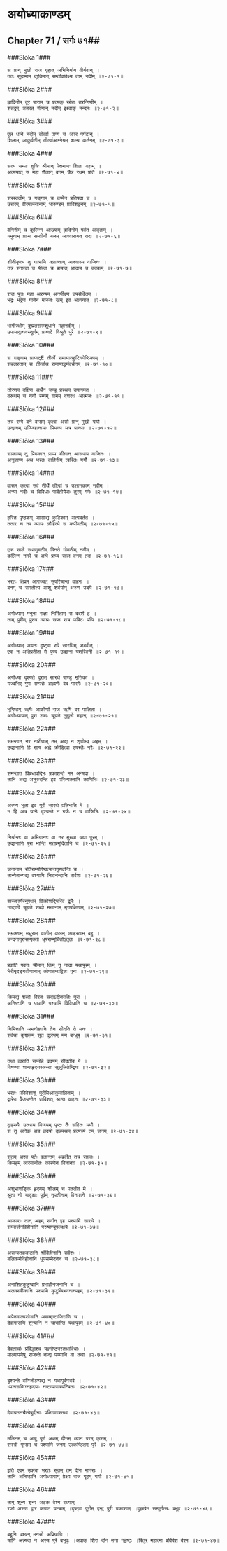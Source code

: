 अयोध्याकाण्डम्
===============================


## Chapter 71  / सर्गः ७१##


###Slōka 1###


    स प्रान् मुखो राज गृहात् अभिनिर्याय वीर्यवान् ।
    ततः सुदामाम् द्युतिमान् सम्तीर्वावेक्ष्य ताम् नदीम् ॥२-७१-१॥


###Slōka 2###


    ह्लादिनीम् दूर पाराम् च प्रत्यक् स्रोतः तरन्गिणीम् ।
    शतद्रूम् अतरत् श्रीमान् नदीम् इक्ष्वाकु नन्दनः ॥२-७१-२॥


###Slōka 3###


    एल धाने नदीम् तीर्त्वा प्राप्य च अपर पर्पटान् ।
    शिलाम् आकुर्वतीम् तीर्त्वाआग्नेयम् शल्य कर्तनम् ॥२-७१-३॥


###Slōka 4###


    सत्य सम्धः शुचिः श्रीमान् प्रेक्षमाणः शिला वहाम् ।
    अत्ययात् स महा शैलान् वनम् चैत्र रथम् प्रति ॥२-७१-४॥


###Slōka 5###


    सरस्वतीम् च गङ्गाम् च उग्मेन प्रतिपद्य च ।
    उत्तरम् वीरमत्स्यानाम् भारुण्डम् प्राविशद्वनम् ॥२-७१-५॥


###Slōka 6###


    वेगिनीम् च कुलिन्ग आख्याम् ह्रादिनीम् पर्वत आवृताम् ।
    यमुनाम् प्राप्य सम्तीर्णो बलम् आश्वासयत् तदा ॥२-७१-६॥


###Slōka 7###


    शीतीकृत्य तु गात्राणि क्लान्तान् आश्वास्य वाजिनः ।
    तत्र स्नात्वा च पीत्वा च प्रायात् आदाय च उदकम् ॥२-७१-७॥


###Slōka 8###


    राज पुत्रः महा अरण्यम् अनभीक्ष्ण उपसेवितम् ।
    भद्रः भद्रेण यानेन मारुतः खम् इव अत्ययात् ॥२-७१-८॥


###Slōka 9###


    भागीरथीम् दुष्प्रतरामम्शुधाने महानदीम् ।
    उपायाद्राघवस्तूर्णम् प्राग्वटे विश्रुते पुरे ॥२-७१-९॥


###Slōka 10###


    स गङ्गाम् प्राग्वट्E तीर्त्वे समायात्कुटिकोष्ठिकाम् ।
    सबलस्ताम् स तीर्त्वाथ समायाद्धर्मवर्धनम् ॥२-७१-१०॥


###Slōka 11###


    तोरणम् दक्षिण अर्धेन जम्बू प्रस्थम् उपागमत् ।
    वरूथम् च ययौ रम्यम् ग्रामम् दशरथ आत्मजः ॥२-७१-११॥


###Slōka 12###


    तत्र रम्ये वने वासम् कृत्वा असौ प्रान् मुखो ययौ ।
    उद्यानम् उज्जिहानायाः प्रियका यत्र पादपाः ॥२-७१-१२॥


###Slōka 13###


    सालाम्स् तु प्रियकान् प्राप्य शीघ्रान् आस्थाय वाजिनः ।
    अनुज्ञाप्य अथ भरतः वाहिनीम् त्वरितः ययौ ॥२-७१-१३॥


###Slōka 14###


    वासम् कृत्वा सर्व तीर्थे तीर्त्वा च उत्तानकाम् नदीम् ।
    अन्या नदीः च विविधाः पार्वतीयैअः तुरम् गमैः ॥२-७१-१४॥


###Slōka 15###


    हस्ति पृष्ठकम् आसाद्य कुटिकाम् अत्यवर्तत ।
    ततार च नर व्याघ्रः लौहित्ये स कपीवतीम् ॥२-७१-१५॥


###Slōka 16###


    एक साले स्थाणुमतीम् विनते गोमतीम् नदीम् ।
    कलिन्ग नगरे च अपि प्राप्य साल वनम् तदा ॥२-७१-१६॥


###Slōka 17###


    भरतः क्षिप्रम् आगच्चत् सुपरिश्रान्त वाहनः ।
    वनम् च समतीत्य आशु शर्वर्याम् अरुण उदये ॥२-७१-१७॥


###Slōka 18###


    अयोध्याम् मनुना राज्ञा निर्मिताम् स ददर्श ह ।
    ताम् पुरीम् पुरुष व्याघ्रः सप्त रात्र उषिटः पथि ॥२-७१-१८॥


###Slōka 19###


    अयोध्याम् अग्रतः दृष्ट्वा रथे सारथिम् अब्रवीत् ।
    एषा न अतिप्रतीता मे पुण्य उद्याना यशस्विनी ॥२-७१-१९॥


###Slōka 20###


    अयोध्या दृश्यते दूरात् सारथे पाण्डु मृत्तिका ।
    यज्वभिर् गुण सम्पन्नैः ब्राह्मणैः वेद पारगैः ॥२-७१-२०॥


###Slōka 21###


    भूयिष्ठम् ऋषैः आकीर्णा राज ऋषि वर पालिता ।
    अयोध्यायाम् पुरा शब्दः श्रूयते तुमुलो महान् ॥२-७१-२१॥


###Slōka 22###


    समन्तान् नर नारीणाम् तम् अद्य न शृणोम्य् अहम् ।
    उद्यानानि हि साय अह्ने क्रीडित्वा उपरतैः नरैः ॥२-७१-२२॥


###Slōka 23###


    समन्तात् विप्रधावद्भिः प्रकाशन्ते मम अन्यदा ।
    तानि अद्य अनुरुदन्ति इव परित्यक्तानि कामिभिः ॥२-७१-२३॥


###Slōka 24###


    अरण्य भूता इव पुरी सारथे प्रतिभाति मे ।
    न हि अत्र यानैः दृश्यन्ते न गजैः न च वाजिभिः ॥२-७१-२४॥


###Slōka 25###


    निर्यान्तः वा अभियान्तः वा नर मुख्या यथा पुरम् ।
    उद्यानानि पुरा भान्ति मत्तप्रमुदितानि च ॥२-७१-२५॥


###Slōka 26###


    जनानाम् रतिसम्योगेष्वत्यन्तगुणवन्ति च ।
    तान्येतान्यद्य वश्यामि निरानन्दानि सर्वशः ॥२-७१-२६॥


###Slōka 27###


    स्रस्तपर्णैरनुपथम् विक्रोशद्भिरिव द्रुमैः ।
    नाद्यापि श्रूयते शब्दो मत्तानाम् मृगपक्षिणाम् ॥२-७१-२७॥


###Slōka 28###


    सम्रक्ताम् मधुराम् वाणीम् कलम् व्याहरताम् बहु ।
    चन्दनागुरुसम्पृक्तो धूपसम्मूर्चितोऽतुलः ॥२-७१-२८॥


###Slōka 29###


    प्रवाति पवनः श्रीमान् किम् नु नाद्य यथापुरम् ।
    भेरीमृदङ्गवीणानाम् कोणसम्घट्टितः पुनः ॥२-७१-२९॥


###Slōka 30###


    किमद्य शब्दो विरतः सदाऽदीनगतिः पुरा ।
    अनिष्टानि च पापानि पश्यामि विविधानि च ॥२-७१-३०॥


###Slōka 31###


    निमित्तानि अमनोज्ञानि तेन सीदति ते मनः ।
    सर्वथा कुशलम् सूत दुर्लभम् मम बन्धुषु ॥२-७१-३१॥


###Slōka 32###


    तथा ह्यसति सम्मोहे हृदयम् सीदतीव मे ।
    विषण्णः शान्तहृदयस्त्रस्तः सुलुलितेन्द्रियः ॥२-७१-३२॥


###Slōka 33###


    भरतः प्रविवेशाशु पुरीमिक्ष्वाकुपालिताम् ।
    द्वारेण वैजयन्तेन प्राविशत् श्रान्त वाहनः ॥२-७१-३३॥


###Slōka 34###


    द्वाह्स्थैः उत्थाय विजयम् पृष्टः तैः सहितः ययौ ।
    स तु अनेक अग्र हृदयो द्वाह्स्थम् प्रत्यर्च्य तम् जनम् ॥२-७१-३४॥


###Slōka 35###


    सूतम् अश्व पतेः क्लान्तम् अब्रवीत् तत्र राघवः ।
    किमहम् त्वरयानीतः कारणेन विनानघ ॥२-७१-३५॥


###Slōka 36###


    अशुभाशङ्कि हृदयम् शीलम् च पततीव मे ।
    श्रुता नो यादृशाः पूर्वम् नृपतीनाम् विनाशने ॥२-७१-३६॥


###Slōka 37###


    आकाराः तान् अहम् सर्वान् इह पश्यामि सारथे ।
    सम्मार्जनविहीनानि परुषाण्युपलक्षये ॥२-७१-३७॥


###Slōka 38###


    असम्यतकवाटानि श्रीविहीनानि सर्वशः ।
    बलिकर्मविहीनानि धूपसम्मेदनेन च ॥२-७१-३८॥


###Slōka 39###


    अनाशितकुटुम्बानि प्रभाहीनजनानि च ।
    अलक्स्मीकानि पश्यामि कुटुम्बिभवनान्यहम् ॥२-७१-३९॥


###Slōka 40###


    अपेतमाल्यशोभानि असम्मृष्टाजिराणि च ।
    देवागाराणि शून्यानि न चाभान्ति यथापुरम् ॥२-७१-४०॥


###Slōka 41###


    देवतार्चाः प्रविद्धाश्च यज्ञ्गोष्ठ्यस्तथाविधाः ।
    माल्यापणेषु राजन्ते नाद्य पण्यानि वा तथा ॥२-७१-४१॥


###Slōka 42###


    दृश्यन्ते वणिजोऽप्यद्य न यथापूर्वमत्रवै ।
    ध्यानसम्विग्नहृदयाः नष्टव्यापारयन्त्रिताः ॥२-७१-४२॥


###Slōka 43###


    देवायतनचैत्येषुदीनाः पक्षिगणास्तथा ॥२-७१-४३॥


###Slōka 44###


    मलिनम् च अश्रु पूर्ण अक्षम् दीनम् ध्यान परम् कृशम् ।
    सस्त्री पुम्सम् च पश्यामि जनम् उत्कण्ठितम् पुरे ॥२-७१-४४॥


###Slōka 45###


    इति एवम् उक्त्वा भरतः सूतम् तम् दीन मानसः ।
    तानि अनिष्टानि अयोध्यायाम् प्रेक्ष्य राज गृहम् ययौ ॥२-७१-४५॥


###Slōka 46###


    ताम् शून्य शृन्ग अटक वेश्म रथ्याम् ।
    रजो अरुण द्वार कपाट यन्त्राम् ।दृष्ट्वा पुरीम् इन्द्र पुरी प्रकाशाम् ।दुह्खेन सम्पूर्णतरः बभूव ॥२-७१-४६॥


###Slōka 47###


    बहूनि पश्यन् मनसो अप्रियाणि ।
    यानि अन्न्यदा न अस्य पुरे बभूवुः ।अवाक् शिरा दीन मना नहृष्टः ।पितुर् महात्मा प्रविवेश वेश्म ॥२-७१-४७॥


